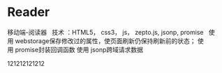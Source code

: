 # Reader
移动端-阅读器
 
技术 ：HTML5， css3， js， zepto.js, jsonp, promise
 
使用 webstorage保存修改过的属性，使页面刷新仍保持刷新前的状态；
使用 promise封装回调函数
使用 jsonp跨域请求数据

121212121212
